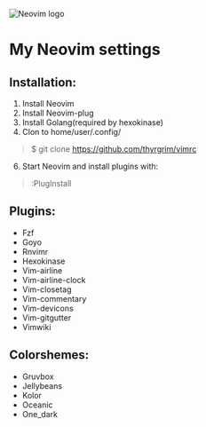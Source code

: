 ![Neovim logo](https://neovim.io/images/logo@2x.png)
# My Neovim settings

## Installation:
1. Install Neovim
2. Install Neovim-plug
3. Install Golang(required by hexokinase)
4. Clon to home/user/.config/
> $ git clone https://github.com/thyrgrim/vimrc
6. Start Neovim and install plugins with:
> :PlugInstall

## Plugins:

+ Fzf
+ Goyo
+ Rnvimr
+ Hexokinase
+ Vim-airline
+ Vim-airline-clock
+ Vim-closetag
+ Vim-commentary
+ Vim-devicons
+ Vim-gitgutter
+ Vimwiki

## Colorshemes:

+ Gruvbox
+ Jellybeans
+ Kolor
+ Oceanic
+ One_dark
